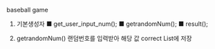 baseball game

1. 기본생성자
		■ get_user_input_num();
		■ getrandomNum();
		■ result();
		
2. getrandomNum()
		랜덤번호를 입력받아 해당 값 correct List에 저장

